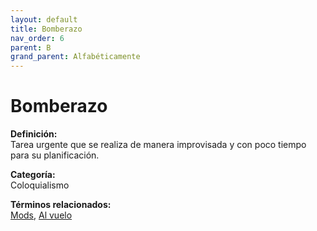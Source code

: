 ```yaml
---
layout: default
title: Bomberazo
nav_order: 6
parent: B
grand_parent: Alfabéticamente
---
```


# Bomberazo

**Definición:**  
Tarea urgente que se realiza de manera improvisada y con poco tiempo para su planificación.

**Categoría:**  
Coloquialismo  

  


**Términos relacionados:**  
[Mods](https://maleniski.github.io/diccionario-angl-tec-mx/docs/alfabeticamente/M/mods.html), [Al vuelo](https://maleniski.github.io/diccionario-angl-tec-mx/docs/alfabeticamente/A/al-vuelo.html)
